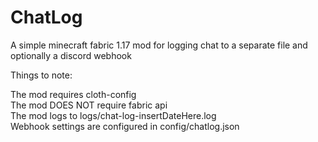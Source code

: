 # ChatLog
A simple minecraft fabric 1.17 mod for logging chat to a separate file and optionally a discord webhook

Things to note:

The mod requires cloth-config  
The mod DOES NOT require fabric api  
The mod logs to logs/chat-log-insertDateHere.log  
Webhook settings are configured in config/chatlog.json  
